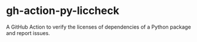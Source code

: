 # gh-action-py-liccheck

A GitHub Action to verify the licenses of dependencies of a Python package and report issues.
